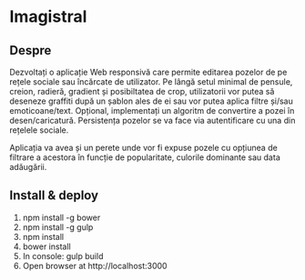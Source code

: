 # Imagistral

## Despre
Dezvoltați o aplicație Web responsivă care permite editarea pozelor de pe rețele sociale sau încărcate de utilizator. Pe lângă setul minimal de pensule, creion, radieră, gradient și posibiltatea de crop, utilizatorii vor putea să deseneze graffiti după un șablon ales de ei sau vor putea aplica filtre și/sau emoticoane/text. Opțional, implementați un algoritm de convertire a pozei în desen/caricatură. Persistența pozelor se va face via autentificare cu una din rețelele sociale.

Aplicația va avea și un perete unde vor fi expuse pozele cu opțiunea de filtrare a acestora în funcție de popularitate, culorile dominante sau data adăugării.


## Install & deploy

1. npm install -g bower
2. npm install -g gulp
3. npm install
4. bower install
6. In console: gulp build
7. Open browser at http://localhost:3000
